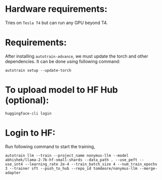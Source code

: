 # Hardware requirements:
Tries on `Tesla T4` but can run any GPU beyond T4. 

# Requirements:

After installing `autotrain-advance`, we must update the torch and other dependencies. It can be done using following command:

```
autotrain setup --update-torch
```

# To upload model to HF Hub (optional):
```
huggingface-cli login
```

# Login to HF:
Run following command to start the training, 

```
autotrain llm --train --project_name nonymus-llm --model abhishek/llama-2-7b-hf-small-shards --data_path . --use_peft --use_int4 --learning_rate 2e-4 --train_batch_size 4 --num_train_epochs 3 --trainer sft --push_to_hub --repo_id tomdeore/nonymus-llm --merge-adapter
```
